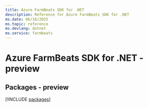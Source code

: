 ```yaml
---
title: Azure FarmBeats SDK for .NET
description: Reference for Azure FarmBeats SDK for .NET
ms.date: 06/16/2025
ms.topic: reference
ms.devlang: dotnet
ms.service: farmbeats
---
```

# Azure FarmBeats SDK for .NET - preview
## Packages - preview
[!INCLUDE [packages](farmbeats-index.md)]